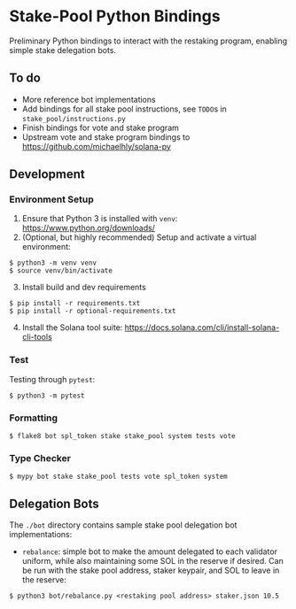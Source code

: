# Stake-Pool Python Bindings

Preliminary Python bindings to interact with the restaking program, enabling
simple stake delegation bots.

## To do

* More reference bot implementations
* Add bindings for all stake pool instructions, see `TODO`s in `stake_pool/instructions.py`
* Finish bindings for vote and stake program
* Upstream vote and stake program bindings to https://github.com/michaelhly/solana-py

## Development

### Environment Setup

1. Ensure that Python 3 is installed with `venv`: https://www.python.org/downloads/
2. (Optional, but highly recommended) Setup and activate a virtual environment:

```
$ python3 -m venv venv
$ source venv/bin/activate
```

3. Install build and dev requirements

```
$ pip install -r requirements.txt
$ pip install -r optional-requirements.txt
```

4. Install the Solana tool suite: https://docs.solana.com/cli/install-solana-cli-tools

### Test

Testing through `pytest`:

```
$ python3 -m pytest
```

### Formatting

```
$ flake8 bot spl_token stake stake_pool system tests vote
```

### Type Checker

```
$ mypy bot stake stake_pool tests vote spl_token system
```

## Delegation Bots

The `./bot` directory contains sample stake pool delegation bot implementations:

* `rebalance`: simple bot to make the amount delegated to each validator
uniform, while also maintaining some SOL in the reserve if desired. Can be run
with the stake pool address, staker keypair, and SOL to leave in the reserve:

```
$ python3 bot/rebalance.py <restaking pool address> staker.json 10.5
```
